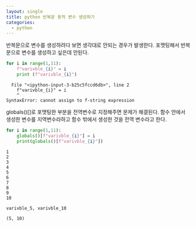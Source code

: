 ```yaml
---
layout: single
title: python 반복문 동적 변수 생성하기
categories:
  - python
---
```


반복문으로 변수를 생성하려다 보면 생각대로 안되는 경우가 발생한다. 
포맷팅해서 반복문으로 변수를 생성하고 싶은데 안된다.


```python
for i in range(1,11):
    f"varivble_{i}" = i
    print (f"varivble_{i}")
```


      File "<ipython-input-3-b25c5fccd6db>", line 2
        f"varivble_{i}" = i
        ^
    SyntaxError: cannot assign to f-string expression



globals()[]로 포맷팅한 부분을 전역변수로 지정해주면 문제가 해결된다.
함수 안에서 생성한 변수를 지역변수라하고 함수 밖에서 생성한 것을 전역 변수라고 한다.


```python
for i in range(1,11):
    globals()[f"varivble_{i}"] = i
    print(globals()[f"varivble_{i}"])
```

    1
    2
    3
    4
    5
    6
    7
    8
    9
    10



```python
varivble_5, varivble_10
```




    (5, 10)


